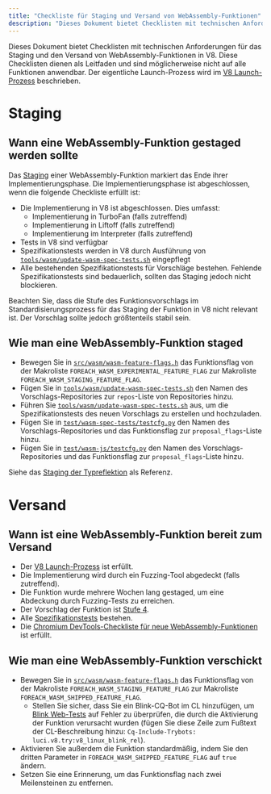 ```yaml
---
title: "Checkliste für Staging und Versand von WebAssembly-Funktionen"
description: "Dieses Dokument bietet Checklisten mit technischen Anforderungen für den Zeitpunkt, wann eine WebAssembly-Funktion in V8 gestaged und verschickt werden sollte."
---
```

Dieses Dokument bietet Checklisten mit technischen Anforderungen für das Staging und den Versand von WebAssembly-Funktionen in V8. Diese Checklisten dienen als Leitfaden und sind möglicherweise nicht auf alle Funktionen anwendbar. Der eigentliche Launch-Prozess wird im [V8 Launch-Prozess](https://v8.dev/docs/feature-launch-process) beschrieben.

# Staging

## Wann eine WebAssembly-Funktion gestaged werden sollte

Das [Staging](https://docs.google.com/document/d/1ZgyNx7iLtRByBtbYi1GssWGefXXciLeADZBR_FxG-hE) einer WebAssembly-Funktion markiert das Ende ihrer Implementierungsphase. Die Implementierungsphase ist abgeschlossen, wenn die folgende Checkliste erfüllt ist:

- Die Implementierung in V8 ist abgeschlossen. Dies umfasst:
    - Implementierung in TurboFan (falls zutreffend)
    - Implementierung in Liftoff (falls zutreffend)
    - Implementierung im Interpreter (falls zutreffend)
- Tests in V8 sind verfügbar
- Spezifikationstests werden in V8 durch Ausführung von [`tools/wasm/update-wasm-spec-tests.sh`](https://cs.chromium.org/chromium/src/v8/tools/wasm/update-wasm-spec-tests.sh) eingepflegt
- Alle bestehenden Spezifikationstests für Vorschläge bestehen. Fehlende Spezifikationstests sind bedauerlich, sollten das Staging jedoch nicht blockieren.

Beachten Sie, dass die Stufe des Funktionsvorschlags im Standardisierungsprozess für das Staging der Funktion in V8 nicht relevant ist. Der Vorschlag sollte jedoch größtenteils stabil sein.

## Wie man eine WebAssembly-Funktion staged

- Bewegen Sie in [`src/wasm/wasm-feature-flags.h`](https://cs.chromium.org/chromium/src/v8/src/wasm/wasm-feature-flags.h) das Funktionsflag von der Makroliste `FOREACH_WASM_EXPERIMENTAL_FEATURE_FLAG` zur Makroliste `FOREACH_WASM_STAGING_FEATURE_FLAG`.
- Fügen Sie in [`tools/wasm/update-wasm-spec-tests.sh`](https://cs.chromium.org/chromium/src/v8/tools/wasm/update-wasm-spec-tests.sh) den Namen des Vorschlags-Repositories zur `repos`-Liste von Repositories hinzu.
- Führen Sie [`tools/wasm/update-wasm-spec-tests.sh`](https://cs.chromium.org/chromium/src/v8/tools/wasm/update-wasm-spec-tests.sh) aus, um die Spezifikationstests des neuen Vorschlags zu erstellen und hochzuladen.
- Fügen Sie in [`test/wasm-spec-tests/testcfg.py`](https://cs.chromium.org/chromium/src/v8/test/wasm-spec-tests/testcfg.py) den Namen des Vorschlags-Repositories und das Funktionsflag zur `proposal_flags`-Liste hinzu.
- Fügen Sie in [`test/wasm-js/testcfg.py`](https://cs.chromium.org/chromium/src/v8/test/wasm-js/testcfg.py) den Namen des Vorschlags-Repositories und das Funktionsflag zur `proposal_flags`-Liste hinzu.

Siehe das [Staging der Typreflektion](https://crrev.com/c/1771791) als Referenz.

# Versand

## Wann ist eine WebAssembly-Funktion bereit zum Versand

- Der [V8 Launch-Prozess](https://v8.dev/docs/feature-launch-process) ist erfüllt.
- Die Implementierung wird durch ein Fuzzing-Tool abgedeckt (falls zutreffend).
- Die Funktion wurde mehrere Wochen lang gestaged, um eine Abdeckung durch Fuzzing-Tests zu erreichen.
- Der Vorschlag der Funktion ist [Stufe 4](https://github.com/WebAssembly/proposals).
- Alle [Spezifikationstests](https://github.com/WebAssembly/spec/tree/master/test) bestehen.
- Die [Chromium DevTools-Checkliste für neue WebAssembly-Funktionen](https://docs.google.com/document/d/1WbL-fGuLbbNr5-n_nRGo_ILqZFnh5ZjRSUcDTT3yI8s/preview) ist erfüllt.

## Wie man eine WebAssembly-Funktion verschickt

- Bewegen Sie in [`src/wasm/wasm-feature-flags.h`](https://source.chromium.org/chromium/chromium/src/+/master:v8/src/wasm/wasm-feature-flags.h) das Funktionsflag von der Makroliste `FOREACH_WASM_STAGING_FEATURE_FLAG` zur Makroliste `FOREACH_WASM_SHIPPED_FEATURE_FLAG`.
    - Stellen Sie sicher, dass Sie ein Blink-CQ-Bot im CL hinzufügen, um [Blink Web-Tests](https://v8.dev/docs/blink-layout-tests) auf Fehler zu überprüfen, die durch die Aktivierung der Funktion verursacht wurden (fügen Sie diese Zeile zum Fußtext der CL-Beschreibung hinzu: `Cq-Include-Trybots: luci.v8.try:v8_linux_blink_rel`).
- Aktivieren Sie außerdem die Funktion standardmäßig, indem Sie den dritten Parameter in `FOREACH_WASM_SHIPPED_FEATURE_FLAG` auf `true` ändern.
- Setzen Sie eine Erinnerung, um das Funktionsflag nach zwei Meilensteinen zu entfernen.

